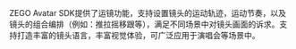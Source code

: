 ZEGO Avatar SDK提供了运镜功能，支持设置镜头的运动轨迹，运动节奏，以及镜头的组合编排（例如：推拉摇移跟等），满足不同场景中对镜头画面的诉求。支持打造丰富的镜头语言，丰富视觉体验，可广泛应用于演唱会等场景中。
